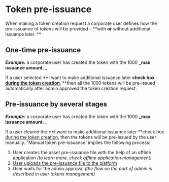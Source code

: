 

# Token pre-issuance

When making a token creation request a corporate user defines how the pre-issuance of tokens will be provided – **with **or** without additional issuance later. **


## One-time pre-issuance

**_Example:_** a corporate user has created the token with the 1000 **_max issuance amount. _**

If a user selected **I want to make additional issuance later **check box [during the token creation](./token-creation.html)**, **then all the 1000 tokens will be pre-issued automatically after admin approved the token creation request.


## Pre-issuance by several stages

**_Example:_** a corporate user has created the token with the 1000 **_max issuance amount. _**

If a user cleared the **I want to make additional issuance later **check box [during the token creation](./token-creation.html), then the tokens will be pre-issued by the user manually. "Manual token pre-issuance' implies the following process:



1.  User creates the asset pre-issuance file with the help of an offline application _(to learn more, check offline application management)_
1. [User uploads the pre-issuance file to the platform](./upload-the-pre-issuance-file-to-the-platform.html)
1.  User waits for the admin approval _(the flow on the part of admin is described in user tokens management)_